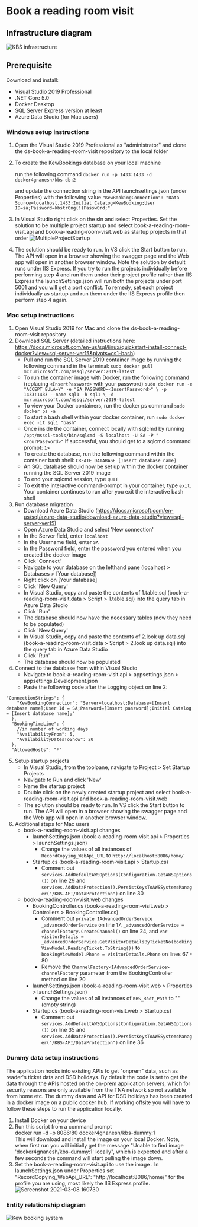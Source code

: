# Book a reading room visit

## Infrastructure diagram
![KBS infrastructure](https://user-images.githubusercontent.com/40386980/110319498-e5e3c200-8006-11eb-9763-73cc9a394ea6.jpg)


## Prerequisite

Download and install:

- Visual Studio 2019 Professional
- .NET Core 5.0
- Docker Desktop
- SQL Server Express version at least
- Azure Data Studio (for Mac users)

### Windows setup instructions
1. Open the Visual Studio 2019 Professional as "administrator" and clone the ds-book-a-reading-room-visit repository to the local folder
2. To create the KewBookings database on your local machine

	run the following command 
	`docker run -p 1433:1433 -d docker4gnanesh/kbs-db:2`

	and update the connection string in the API launchsettings.json (under Properties) with the following value
	`"KewBookingConnection": "Data Source=localhost,1433;Initial Catalog=KewBooking;User ID=sa;Password=kbstr0ng(!)Passw0rd;"`
	
3. In Visual Studio right click on the sln and select Properties. Set the solution to be multiple project startup and select book-a-reading-room-visit.api and book-a-reading-room-visit.web as startup projects in that order
![MultipleProjectStartup](https://user-images.githubusercontent.com/25226428/109620527-e4f7ef80-7b31-11eb-81ab-dc8d3ad3e603.png)
4. The solution should be ready to run. In VS click the Start button to run. The API will open in a browser showing the swagger page and the Web app will open in another browser window. Note the solution by default runs under IIS Express. If you try to run the projects individually before performing step 4 and run them under their project profile rather than IIS Express the launchSettings.json will run both the projects under port 5001 and you will get a port conflict. To remedy, set each project individually as startup and run them under the IIS Express profile then perform step 4 again.


### Mac setup instructions
1. Open Visual Studio 2019 for Mac and clone the ds-book-a-reading-room-visit repository
2. Download SQL Server (detailed instructions here: https://docs.microsoft.com/en-us/sql/linux/quickstart-install-connect-docker?view=sql-server-ver15&pivots=cs1-bash)
	- Pull and run the SQL Server 2019 container image by running the following command in the terminal: `sudo docker pull mcr.microsoft.com/mssql/server:2019-latest`
	- To run the container image with Docker, run the following command (replacing `<InsertPassword>` with your password)
	`sudo docker run -e "ACCEPT_EULA=Y" -e "SA_PASSWORD=<InsertPassword>" \ -p 1433:1433 --name sql1 -h sql1 \ -d mcr.microsoft.com/mssql/server:2019-latest`
	- To view your Docker containers, run the docker ps command `sudo docker ps -a`
	- To start a bash shell within your docker container, run `sudo docker exec -it sql1 "bash"`
	- Once inside the container, connect locally with sqlcmd by running `/opt/mssql-tools/bin/sqlcmd -S localhost -U SA -P "<YourPassword>"` If successful, you should get to a sqlcmd command prompt: `1>`
	- To create the database, run the following command within the container bash shell: `CREATE DATABASE [Insert database name]`
	- An SQL database should now be set up within the docker container running the SQL Server 2019 image
	- To end your sqlcmd session, type `QUIT`
	- To exit the interactive command-prompt in your container, type `exit`. Your container continues to run after you exit the interactive bash shell
3. Run database migration
	- Download Azure Data Studio (https://docs.microsoft.com/en-us/sql/azure-data-studio/download-azure-data-studio?view=sql-server-ver15)
	- Open Azure Data Studio and select 'New connection'
	- In the Server field, enter `localhost`
	- In the Username field, enter `SA`
	- In the Password field, enter the password you entered when you created the docker image
	- Click 'Connect'
	- Navigate to your database on the lefthand pane (localhost > Databases > [Your database])
	- Right click on [Your database]
	- Click 'New Query'
	- In Visual Studio, copy and paste the contents of 1.table.sql (book-a-reading-room-visit.data > Script > 1.table.sql) into the query tab in Azure Data Studio
	- Click 'Run'
	- The database should now have the necessary tables (now they need to be populated)
	- Click 'New Query'
	- In Visual Studio, copy and paste the contents of 2.look up data.sql (book-a-reading-room-visit.data > Script > 2.look up data.sql) into the query tab in Azure Data Studio
	- Click 'Run'
	- The database should now be populated
4. Connect to the database from within Visual Studio
	- Navigate to book-a-reading-room-visit.api > appsettings.json > appsettings.Development.json
	- Paste the following code after the Logging object on line 2:
```
"ConnectionStrings": {
    "KewBookingConnection": "Server=localhost;Database=[Insert database name];User Id = SA;Password=[Insert password];Initial Catalog = [Insert database name];"
  },
  "BookingTimeLine": {
    //in number of working days
    "AvailabilityFrom": 5,
    "AvailabilityDatesToShow": 20
  },
  "AllowedHosts": "*"
  ```
5. Setup startup projects
	- In Visual Studio, from the toolpane, navigate to Project > Set Startup Projects
	- Navigate to Run and click 'New'
	- Name the startup project
	- Double click on the newly created startup project and select book-a-reading-room-visit.api and book-a-reading-room-visit.web
	- The solution should be ready to run. In VS click the Start button to run. The API will open in a browser showing the swagger page and the Web app will open in another browser window.
6. Additional steps for Mac users
	- book-a-reading-room-visit.api changes
		- launchSettings.json (book-a-reading-room-visit.api > Properties > launchSettings.json) 
			- Change the values of all instances of `RecordCopying_WebApi_URL` to `http://localhost:8086/home/`
		- Startup.cs (book-a-reading-room-visit.api > Startup.cs) 
			- Comment out `services.AddDefaultAWSOptions(Configuration.GetAWSOptions())` on line 29 and `services.AddDataProtection().PersistKeysToAWSSystemsManager("/KBS-API/DataProtection")` on line 30
	- book-a-reading-room-visit.web changes
		- BookingController.cs (book-a-reading-room-visit.web > Controllers > BookingController.cs)
			- Comment out `private IAdvancedOrderService _advancedOrderService` on line 17, `_advancedOrderService = channelFactory.CreateChannel()` on line 24, and `var visitorDetails = _advancedOrderService.GetVisitorDetailsByTicketNo(bookingViewModel.ReadingTicket.ToString())` to `bookingViewModel.Phone = visitorDetails.Phone` on lines 67 - 80
			- Remove the `ChannelFactory<IAdvancedOrderService> channelFactory` parameter from the BookingController method on line 20
		- launchSettings.json (book-a-reading-room-visit.web > Properties > launchSettings.json) 
			- Change the values of all instances of `KBS_Root_Path` to "" (empty string)
		- Startup.cs (book-a-reading-room-visit.web > Startup.cs)
			- Comment out `services.AddDefaultAWSOptions(Configuration.GetAWSOptions())` on line 35 and `services.AddDataProtection().PersistKeysToAWSSystemsManager("/KBS-API/DataProtection")` on line 36

### Dummy data setup instructions
The application hooks into existing APIs to get "onprem" data, such as reader's ticket data and DSD holidays. By default the code is set to get the data through the APIs hosted on the on-prem application servers, which for security reasons are only available from the TNA network so not available from home etc. The dummy data and API for DSD holidays has been created in a docker image on a public docker hub. If working offsite you will have to follow these steps to run the application locally.
1. Install Docker on your device
2. Run this script from a command prompt </br>
	  docker run -d -p 8086:80 docker4gnanesh/kbs-dummy:1 </br>
This will download and install the image on your local Docker. Note, when first run you will initially get the message "Unable to find image 'docker4gnanesh/kbs-dummy:1' locally", which is expected and after a few seconds the command will start pulling the image down.
3. Set the book-a-reading-room-visit.api to use the image . In launchSettings.json under Properties set "RecordCopying_WebApi_URL": "http://localhost:8086/home/" for the profile you are using, most likely the IIS Express profile.
![Screenshot 2021-03-08 160730](https://user-images.githubusercontent.com/25226428/110347459-8dbdb780-8028-11eb-801f-f0389c8323c6.png)




### Entity relationship diagram

![Kew booking system](https://user-images.githubusercontent.com/40386980/113402255-a22d6f80-939c-11eb-8e5c-01ca9010248f.jpg)
